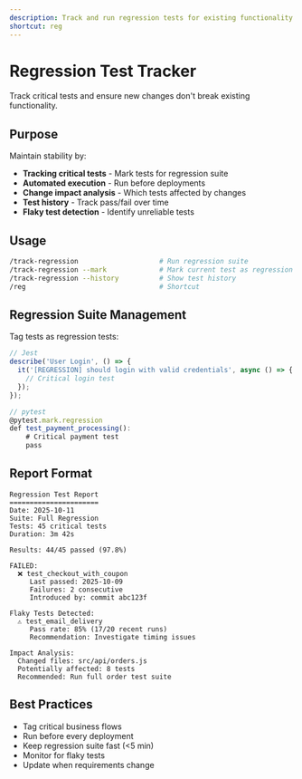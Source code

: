 ```yaml
---
description: Track and run regression tests for existing functionality
shortcut: reg
---
```


# Regression Test Tracker

Track critical tests and ensure new changes don't break existing functionality.

## Purpose

Maintain stability by:
- **Tracking critical tests** - Mark tests for regression suite
- **Automated execution** - Run before deployments
- **Change impact analysis** - Which tests affected by changes
- **Test history** - Track pass/fail over time
- **Flaky test detection** - Identify unreliable tests

## Usage

```bash
/track-regression                    # Run regression suite
/track-regression --mark             # Mark current test as regression
/track-regression --history          # Show test history
/reg                                 # Shortcut
```

## Regression Suite Management

Tag tests as regression tests:

```javascript
// Jest
describe('User Login', () => {
  it('[REGRESSION] should login with valid credentials', async () => {
    // Critical login test
  });
});

// pytest
@pytest.mark.regression
def test_payment_processing():
    # Critical payment test
    pass
```

## Report Format

```
Regression Test Report
======================
Date: 2025-10-11
Suite: Full Regression
Tests: 45 critical tests
Duration: 3m 42s

Results: 44/45 passed (97.8%)

FAILED:
  ❌ test_checkout_with_coupon
     Last passed: 2025-10-09
     Failures: 2 consecutive
     Introduced by: commit abc123f

Flaky Tests Detected:
  ⚠️ test_email_delivery
     Pass rate: 85% (17/20 recent runs)
     Recommendation: Investigate timing issues

Impact Analysis:
  Changed files: src/api/orders.js
  Potentially affected: 8 tests
  Recommended: Run full order test suite
```

## Best Practices

- Tag critical business flows
- Run before every deployment
- Keep regression suite fast (<5 min)
- Monitor for flaky tests
- Update when requirements change
